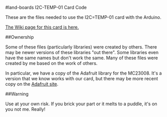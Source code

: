 #land-boards I2C-TEMP-01 Card Code

These are the files needed to use the I2C=TEMP-01 card with the Arduino.

[The Wiki page for this card is here.](http://land-boards.com/blwiki/index.php?title=I2C=TEMP-01)

##Ownership

Some of these files (particularly libraries) were created by others. There may be newer versions of these libraries "out there". Some libraries even have the same names but don't work the same. Many of these files were created by me based on the work of others.

In particular, we have a copy of the Adafruit library for the MC23008. It's a version that we know works with our card, but there may be more recent copy on the [Adafruit site](https://github.com/adafruit/Adafruit-MCP23008-library).

##Warning

Use at your own risk. If you brick your part or it melts to a puddle, it's on you not me. Really!
